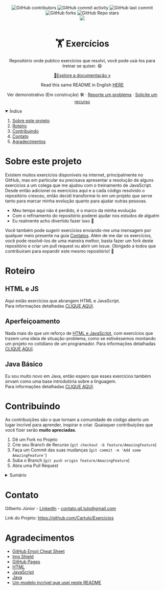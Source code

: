 <html>
<head>
</head>
<body>
<div style="text-align: center">
<img alt="GitHub contributors" src="https://img.shields.io/github/contributors/cartulo/exercicios?style=for-the-badge&color=00aeae">
<img alt="GitHub commit activity" src="https://img.shields.io/github/commit-activity/m/cartulo/exercicios?style=for-the-badge&color=00aeae">
<img alt="GitHub last commit" src="https://img.shields.io/github/last-commit/cartulo/exercicios?style=for-the-badge&color=00aeae">
<img alt="GitHub forks" src="https://img.shields.io/github/forks/cartulo/exercicios?style=for-the-badge&color=00aeae">
<img alt="GitHub Repo stars" src="https://img.shields.io/github/stars/cartulo/exercicios?style=for-the-badge&color=00aeae">
<br>
<a href="https://linkedin.com/in/gil-tulo"><img src="https://img.shields.io/badge/-LinkedIn-black.svg?style=for-the-badge&logo=linkedin&colorB=555"/></a>
<br><br>

<h1>🏋️ Exercícios</h1>
<p>Repositório onde publico exercícios que resolvi, você pode usá-los para treinar se quiser.  😄 </p>
<p><a href="https://github.com/cartulo/exercicios">🔎Explore a documentação »</a></p>
<p>Read this same README in English <a href="https://github.com/cartulo/exercicios#readme-en">HERE</a></p>
<p>
Ver demonstrativo (Em construção) 🛠️
·
<a href="https://github.com/cartulo/exercicios/issues">Reporte um problema</a>
·
<a href="https://github.com/cartulo/exercicios/issues">Solicite um recurso</a>
</p>
</div>
<details open>
<summary>Índice</summary>
<ol>
    <li><a href="https://github.com/cartulo/exercicios#about-this-project">Sobre este projeto</a></li>
    <li><a href="https://github.com/cartulo/exercicios#roadmap">Roteiro</a></li>
    <li><a href="https://github.com/cartulo/exercicios#contribuing">Contribuindo</a></li>
    <li><a href="https://github.com/cartulo/exercicios#contact">Contato</a></li>
    <li><a href="https://github.com/cartulo/exercicios#acknowledgments">Agradecimentos</a></li>
</ol>
</details>

<h1>Sobre este projeto</h1>
<p>
Existem muitos exercícios disponíveis na internet, principalmente no GitHub, mas em particular eu precisava apresentar a resolução de alguns exercícios a um colega que me ajudou com o treinamento de JavaScript. Desde então adicionei os exercícios aqui e a cada código resolvido o repositório cresceu, então decidi transformá-lo em um projeto que serve tanto para marcar minha evolução quanto para ajudar outras pessoas. 
</p>
<ul>
    <li>Meu tempo aqui não é perdido, é o marco da minha evolução </li>
    <li>Com o refinamento do repositório poderei ajudar nos estudos de alguém</li>
    <li>Eu realmente acho divertido fazer isso 🤣</li>
</ul>
<p> 
    Você também pode sugerir exercícios enviando-me uma mensagem por qualquer meio presente na guia <a href="https://github.com/cartulo/exercicios#contact">Contatos</a>. Além de me dar os exercícios, você pode resolvê-los de uma maneira melhor, basta fazer um fork deste repositório e criar um pull request ou abrir um issue. Obrigado a todos que contribuíram para expandir este mesmo repositório! 🎉
 </p>

<h1>Roteiro</h1>
<h2>HTML e JS</h2>
<p>Aqui estão exercícios que abrangem HTML e JavaScript.  <br>
Para informações detalhadas <a href="https://github.com/Cartulo/Exercicios/blob/main/HTML%20e%20JS/README.md">CLIQUE AQUI</a>.</p>

<h2>Aperfeiçoamento </h2>
<p>
Nada mais do que um reforço de <a href="https://github.com/cartulo/exercicios#HTML-and-JS">HTML e JavaScript</a>, com exercícios que trazem uma ideia de situação-problema, como se estivéssemos montando um projeto no cotidiano de um programador.
Para informações detalhadas <a href="https://github.com/Cartulo/Exercicios/blob/main/Aperfeicoamento/README.md">CLIQUE AQUI</a>.</p>

<h2>Java Básico</h2>
<p>Eu sou muito novo em Java, então espero que esses exercícios também sirvam como uma base introdutória sobre a linguagem. <br>
Para informações detalhadas <a href="https://github.com/Cartulo/Exercicios/blob/main/Java%20Basico/README.md">CLIQUE AQUI</a>.</p>

<h1>Contribuindo</h1>
<p>
    As contribuições são o que tornam a comunidade de código aberto um lugar incrível para aprender, inspirar e criar. Quaisquer contribuições que você fizer serão <strong>muito apreciadas</strong>.
</p>
<ol>
    <li>Dê um Fork no Projeto</li>
    <li>Crie seu Branch de Recurso (<code>git checkout -b feature/AmazingFeature</code>)</li>
    <li>Faça um Commit das suas mudanças (<code>git commit -m 'Add some AmazingFeature'</code>)</li>
    <li>Suba o Branch (<code>git push origin feature/AmazingFeature</code>)</li>
    <li>Abra uma Pull Request</li>
</ol>
<details>
<summary>Sumário</summary>
<ul>
<li>Fork » [SIGNIFICADO]</li>
<li>Branch » [SIGNIFICADO]</li>
<li>Commit » [SIGNIFICADO]</li>
<li>Pull Request » [SIGNIFICADO]</li>
</ul>
</details>

</p>
<h1>Contato</h1>
<p>Gilberto Júnior - <a href="linkedin.com/in/gil-tulo/">LinkedIn</a> - <a href="mailto:contato.gil.tulo@gmail.com">contato.gil.tulo@gmail.com</a></p>
<p>Link do Projeto: <a href="https://github.com/Cartulo/Exercicios#readme">https://github.com/Cartulo/Exercicios</a></p>

<h1>Agradecimentos</h1>
<ul>
    <li><a href="https://www.webpagefx.com/tools/emoji-cheat-sheet">GitHub Emoji Cheat Sheet</a></li>
    <li><a href="https://shields.io">Img Shield</a></li>
    <li><a href="https://pages.github.com">GitHub Pages</a></li>
    <li><a href="https://www.w3schools.com/html/html_intro.asp">HTML</a></li>
    <li><a href="https://developer.mozilla.org/en-US/docs/Web/JavaScript">JavaScript</a></li>
    <li><a href="https://www.oracle.com/br/java/technologies/javase-jdk8-doc-downloads.html">Java</a></li>
    <li><a href="https://github.com/othneildrew/Best-README-Template#about-the-project">Um modelo incrível que usei neste README</a></li>
</ul>
</body>
</html>
